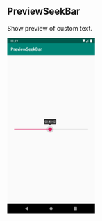 ## PreviewSeekBar

Show preview of custom text.

<img src=".github/screen.png" alt="App Image" width="40%">